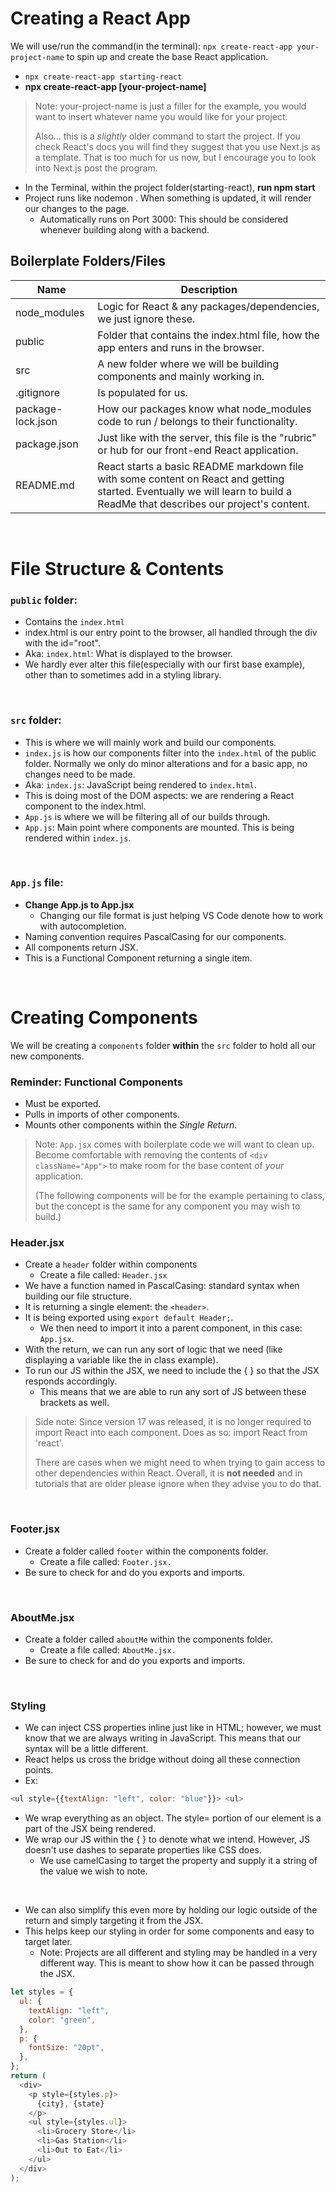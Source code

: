 # Creating a React App

We will use/run the command(in the terminal):
`npx create-react-app your-project-name`
to spin up and create the base React application.

- `npx create-react-app starting-react`
- **npx create-react-app [your-project-name]**

> Note: your-project-name is just a filler for the example, you would want to insert whatever name you would like for your project.
>
> Also... this is a _slightly_ older command to start the project. If you check React's docs you will find they suggest that you use Next.js as a template. That is too much for us now, but I encourage you to look into Next.js post the program.
> <br>

- In the Terminal, within the project folder(starting-react), **run npm start**
- Project runs like nodemon . When something is updated, it will render our changes to the page.
  - Automatically runs on Port 3000: This should be considered whenever building along with a backend.

## Boilerplate Folders/Files

| Name              | Description                                                                                                                                                                |
| ----------------- | -------------------------------------------------------------------------------------------------------------------------------------------------------------------------- |
| node_modules      | Logic for React & any packages/dependencies, we just ignore these.                                                                                                         |
| public            | Folder that contains the index.html file, how the app enters and runs in the browser.                                                                                      |
| src               | A new folder where we will be building components and mainly working in.                                                                                                   |
| .gitignore        | Is populated for us.                                                                                                                                                       |
| package-lock.json | How our packages know what node_modules code to run / belongs to their functionality.                                                                                      |
| package.json      | Just like with the server, this file is the "rubric" or hub for our front-end React application.                                                                           |
| README.md         | React starts a basic README markdown file with some content on React and getting started. Eventually we will learn to build a ReadMe that describes our project's content. |

<br>

# File Structure & Contents

### `public` folder:

- Contains the `index.html`
- index.html is our entry point to the browser, all handled through the div with the id="root".
- Aka: `index.html`: What is displayed to the browser.
- We hardly ever alter this file(especially with our first base example), other than to sometimes add in a styling library.

<br>

### `src` folder:

- This is where we will mainly work and build our components.
- `index.js` is how our components filter into the `index.html` of the public folder. Normally we only do minor alterations and for a basic app, no changes need to be made.
- Aka: `index.js`: JavaScript being rendered to `index.html`.
- This is doing most of the DOM aspects: we are rendering a React component to the index.html.
- `App.js` is where we will be filtering all of our builds through.
- `App.js`: Main point where components are mounted. This is being rendered within `index.js`.

<br>

### `App.js` file:

- **Change App.js to App.jsx**
  - Changing our file format is just helping VS Code denote how to work with autocompletion.
- Naming convention requires PascalCasing for our components.
- All components return JSX.
- This is a Functional Component returning a single item.

<br>

# Creating Components

We will be creating a `components` folder **within** the `src` folder to hold all our new components.

### Reminder: Functional Components

- Must be exported.
- Pulls in imports of other components.
- Mounts other components within the _Single Return_.

> Note: `App.jsx` comes with boilerplate code we will want to clean up. Become comfortable with removing the contents of `<div className="App">` to make room for the base content of _your_ application.
>
> (The following components will be for the example pertaining to class, but the concept is the same for any component you may wish to build.)
> <br>

### Header.jsx

- Create a `header` folder within components
  - Create a file called: `Header.jsx`
- We have a function named in PascalCasing: standard syntax when building our file structure.
- It is returning a single element: the `<header>`.
- It is being exported using `export default Header;`.
  - We then need to import it into a parent component, in this case: `App.jsx`.
- With the return, we can run any sort of logic that we need (like displaying a variable like the in class example).
- To run our JS within the JSX, we need to include the { } so that the JSX responds accordingly.
  - This means that we are able to run any sort of JS between these brackets as well.

> Side note: Since version 17 was released, it is no longer required to import React into each component. Does as so: import React from 'react'.
>
> There are cases when we might need to when trying to gain access to other dependencies within React. Overall, it is **not needed** and in tutorials that are older please ignore when they advise you to do that.

<br>

### Footer.jsx

- Create a folder called `footer` within the components folder.
  - Create a file called: `Footer.jsx.`
- Be sure to check for and do you exports and imports.

<br>

### AboutMe.jsx

- Create a folder called `aboutMe` within the components folder.
  - Create a file called: `AboutMe.jsx.`
- Be sure to check for and do you exports and imports.

<br>

### Styling

- We can inject CSS properties inline just like in HTML; however, we must know that we are always writing in JavaScript. This means that our syntax will be a little different.
- React helps us cross the bridge without doing all these connection points.
- Ex:

```js
<ul style={{textAlign: "left", color: "blue"}}> <ul>
```

- We wrap everything as an object. The style= portion of our element is a part of the JSX being rendered.
- We wrap our JS within the { } to denote what we intend. However, JS doesn't use dashes to separate properties like CSS does.
  - We use camelCasing to target the property and supply it a string of the value we wish to note.

<br>

- We can also simplify this even more by holding our logic outside of the return and simply targeting it from the JSX.
- This helps keep our styling in order for some components and easy to target later.
  - Note: Projects are all different and styling may be handled in a very different way. This is meant to show how it can be passed through the JSX.

```js
let styles = {
  ul: {
    textAlign: "left",
    color: "green",
  },
  p: {
    fontSize: "20pt",
  },
};
return (
  <div>
    <p style={styles.p}>
      {city}, {state}
    </p>
    <ul style={styles.ul}>
      <li>Grocery Store</li>
      <li>Gas Station</li>
      <li>Out to Eat</li>
    </ul>
  </div>
);
```
